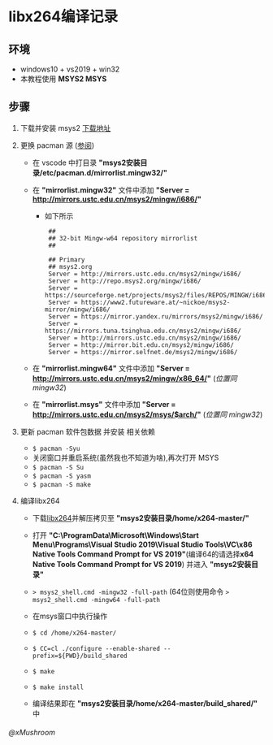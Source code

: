 # libx264编译记录

## 环境
+ windows10 + vs2019 + win32
+ 本教程使用 **MSYS2 MSYS**
## 步骤
1. 下载并安装 msys2 [下载地址](https://www.msys2.org/)
   
2. 更换 pacman 源 ([参阅](https://lug.ustc.edu.cn/wiki/mirrors/help/msys2))
   + 在 vscode 中打目录 **"msys2安装目录/etc/pacman.d/mirrorlist.mingw32/"**
  
   + 在 **"mirrorlist.mingw32"** 文件中添加 **"Server = http://mirrors.ustc.edu.cn/msys2/mingw/i686/"**
     + 如下所示
       ```
        ##
        ## 32-bit Mingw-w64 repository mirrorlist
        ##

        ## Primary
        ## msys2.org
        Server = http://mirrors.ustc.edu.cn/msys2/mingw/i686/
        Server = http://repo.msys2.org/mingw/i686/
        Server = https://sourceforge.net/projects/msys2/files/REPOS/MINGW/i686/
        Server = https://www2.futureware.at/~nickoe/msys2-mirror/mingw/i686/
        Server = https://mirror.yandex.ru/mirrors/msys2/mingw/i686/
        Server = https://mirrors.tuna.tsinghua.edu.cn/msys2/mingw/i686/
        Server = http://mirrors.ustc.edu.cn/msys2/mingw/i686/
        Server = http://mirror.bit.edu.cn/msys2/mingw/i686/
        Server = https://mirror.selfnet.de/msys2/mingw/i686/
       ```
   + 在 **"mirrorlist.mingw64"** 文件中添加 **"Server = http://mirrors.ustc.edu.cn/msys2/mingw/x86_64/"** (*位置同 mingw32*)

   + 在 **"mirrorlist.msys"** 文件中添加 **"Server = http://mirrors.ustc.edu.cn/msys2/msys/$arch/"** (*位置同 mingw32*)
   
3. 更新 pacman 软件包数据 并安装 相关依赖
   + `$ pacman -Syu`
   + 关闭窗口并重启系统(虽然我也不知道为啥),再次打开 MSYS
   + `$ pacman -S Su`
   + `$ pacman -S yasm`
   + `$ pacman -S make`
  
4. 编译libx264
   + 下载[libx264](https://www.videolan.org/developers/x264.html)并解压拷贝至 **"msys2安装目录/home/x264-master/"**
    
   + 打开 **"C:\\ProgramData\\Microsoft\\Windows\\Start Menu\\Programs\\Visual Studio 2019\\Visual Studio Tools\\VC\\x86 Native Tools Command Prompt for VS 2019"**(编译64的请选择**x64 Native Tools Command Prompt for VS 2019**) 并进入 **"msys2安装目录"**
   + `> msys2_shell.cmd -mingw32 -full-path` (64位则使用命令  `> msys2_shell.cmd -mingw64 -full-path`
   + 在msys窗口中执行操作
   + `$ cd /home/x264-master/`
   + `$ CC=cl ./configure --enable-shared --prefix=${PWD}/build_shared`
   + `$ make`
   + `$ make install`
   + 编译结果即在 **"msys2安装目录/home/x264-master/build_shared/"** 中
  
###### @xMushroom